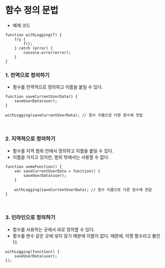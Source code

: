# 함수 정의 문법

 - 예제 코드
```JS
function withLogging(f) {
    try {
        f();
    } catch (error) {
        console.error(error);
    }
}
```


### 1. 전역으로 정의하기

 - 함수를 전역적으로 정의하고 이름을 붙일 수 있다.
```JS
function saveCurrentUserData() {
    saveUserData(user);
}

withLogging(saveCurrentUserData); // 함수 이름으로 다른 함수에 전달
```

<br/>

### 2. 지역적으로 정의하기

 - 함수를 지역 범위 안에서 정의하고 이름을 붙일 수 있다.
 - 이름을 가지고 있지만, 범위 밖에서는 사용할 수 없다.
```JS
function someFunction() {
    var saveCurrentUserData = function() {
        saveUserData(user);
    }

    withLogging(saveCurrentUserData); // 함수 이름으로 다른 함수에 전달
}
```

<br/>

### 3. 인라인으로 정의하기

 - 함수를 사용하는 곳에서 바로 정의할 수 있다.
 - 함수를 변수 같은 곳에 넣지 않기 때문에 이름이 없다. 때문에, 익명 함수라고 불린다.
```JS
withLogging(function() {
    saveUserData(user);
});
```
